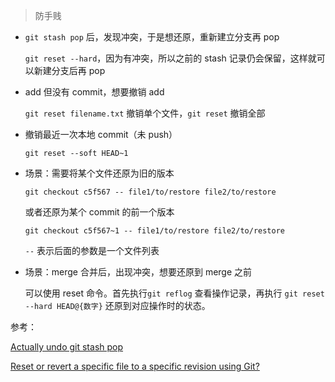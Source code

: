 > 防手贱



+ `git stash pop` 后，发现冲突，于是想还原，重新建立分支再 pop

  `git reset --hard`，因为有冲突，所以之前的 stash 记录仍会保留，这样就可以新建分支后再 pop

+ add 但没有 commit，想要撤销 add

  `git reset filename.txt` 撤销单个文件，`git reset` 撤销全部

+ 撤销最近一次本地 commit（未 push）

  `git reset --soft HEAD~1`

+ 场景：需要将某个文件还原为旧的版本

  `git checkout c5f567 -- file1/to/restore file2/to/restore`

  或者还原为某个 commit 的前一个版本

  `git checkout c5f567~1 -- file1/to/restore file2/to/restore`

  `--` 表示后面的参数是一个文件列表

+ 场景：merge 合并后，出现冲突，想要还原到 merge 之前

  可以使用 reset 命令。首先执行`git reflog` 查看操作记录，再执行 `git reset --hard HEAD@{数字}` 还原到对应操作时的状态。









参考：

[Actually undo git stash pop](https://stackoverflow.com/questions/48619276/actually-undo-git-stash-pop)

[Reset or revert a specific file to a specific revision using Git?](https://stackoverflow.com/questions/215718/reset-or-revert-a-specific-file-to-a-specific-revision-using-git)